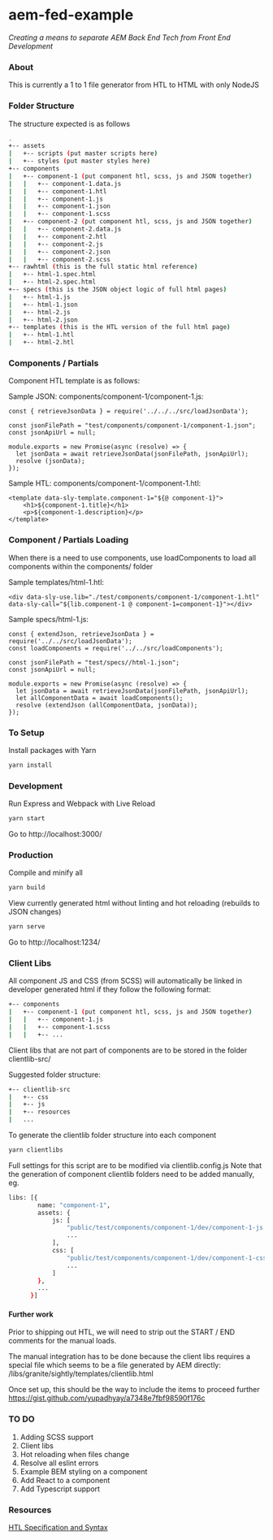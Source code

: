 # aem-fed-example

*Creating a means to separate AEM Back End Tech from Front End Development*

### About

This is currently a 1 to 1 file generator from HTL to HTML with only NodeJS

### Folder Structure

The structure expected is as follows

```bash
.
+-- assets
|   +-- scripts (put master scripts here)
|   +-- styles (put master styles here)
+-- components
|   +-- component-1 (put component htl, scss, js and JSON together)
|   |   +-- component-1.data.js 
|   |   +-- component-1.htl 
|   |   +-- component-1.js
|   |   +-- component-1.json
|   |   +-- component-1.scss
|   +-- component-2 (put component htl, scss, js and JSON together)
|   |   +-- component-2.data.js 
|   |   +-- component-2.htl 
|   |   +-- component-2.js
|   |   +-- component-2.json
|   |   +-- component-2.scss
+-- rawhtml (this is the full static html reference)
|   +-- html-1.spec.html
|   +-- html-2.spec.html
+-- specs (this is the JSON object logic of full html pages)
|   +-- html-1.js
|   +-- html-1.json
|   +-- html-2.js
|   +-- html-2.json
+-- templates (this is the HTL version of the full html page)
|   +-- html-1.htl
|   +-- html-2.htl
```

### Components / Partials

Component HTL template is as follows:

Sample JSON: components/component-1/component-1.js:

~~~~
const { retrieveJsonData } = require('../../../src/loadJsonData');

const jsonFilePath = "test/components/component-1/component-1.json";
const jsonApiUrl = null;

module.exports = new Promise(async (resolve) => {
  let jsonData = await retrieveJsonData(jsonFilePath, jsonApiUrl);
  resolve (jsonData);
});

~~~~

Sample HTL: components/component-1/component-1.htl:

~~~~
<template data-sly-template.component-1="${@ component-1}">
    <h1>${component-1.title}</h1>
    <p>${component-1.description}</p>
</template>
~~~~
  
### Component / Partials Loading

When there is a need to use components, use loadComponents to load all components within the components/ folder

Sample templates/html-1.htl:

~~~~
<div data-sly-use.lib="./test/components/component-1/component-1.htl" data-sly-call="${lib.component-1 @ component-1=component-1}"></div>
~~~~

Sample specs/html-1.js:

~~~~
const { extendJson, retrieveJsonData } = require('../../src/loadJsonData');
const loadComponents = require('../../src/loadComponents');

const jsonFilePath = "test/specs//html-1.json";
const jsonApiUrl = null;

module.exports = new Promise(async (resolve) => {
  let jsonData = await retrieveJsonData(jsonFilePath, jsonApiUrl);
  let allComponentData = await loadComponents();
  resolve (extendJson (allComponentData, jsonData));
});
~~~~

### To Setup

Install packages with Yarn

```bash
yarn install
```

### Development

Run Express and Webpack with Live Reload

```bash
yarn start
```
Go to http://localhost:3000/

### Production

Compile and minify all
```bash
yarn build
```

View currently generated html without linting and hot reloading (rebuilds to JSON changes)
```bash
yarn serve
```
Go to http://localhost:1234/

### Client Libs

All component JS and CSS (from SCSS) will automatically be linked in developer generated html if they follow the following format:

```bash
+-- components
|   +-- component-1 (put component htl, scss, js and JSON together)
|   |   +-- component-1.js
|   |   +-- component-1.scss
|   |   +-- ...
```

Client libs that are not part of components are to be stored in the folder clientlib-src/

Suggested folder structure:
```bash
+-- clientlib-src
|   +-- css
|   +-- js
|   +-- resources
|   ...
```

To generate the clientlib folder structure into each component
```bash
yarn clientlibs
```

Full settings for this script are to be modified via clientlib.config.js
Note that the generation of component clientlib folders need to be added manually, eg.
```bash
libs: [{
        name: "component-1",
        assets: {
            js: [
                "public/test/components/component-1/dev/component-1-js.js",
                ...
            ],
            css: [
                "public/test/components/component-1/dev/component-1-css.css",
                ...
            ]
        },
        ...
      }]
```   

#### Further work

Prior to shipping out HTL, we will need to strip out the START / END comments for the manual loads.

The manual integration has to be done because the client libs requires a special file which seems to be a file generated by AEM directly:
/libs/granite/sightly/templates/clientlib.html

Once set up, this should be the way to include the items to proceed further
https://gist.github.com/yupadhyay/a7348e7fbf98590f176c


### TO DO

1. Adding SCSS support
2. Client libs
3. Hot reloading when files change
4. Resolve all eslint errors
5. Example BEM styling on a component
6. Add React to a component
7. Add Typescript support

### Resources

[HTL Specification and Syntax](https://github.com/adobe/htl-spec/blob/master/SPECIFICATION.md)